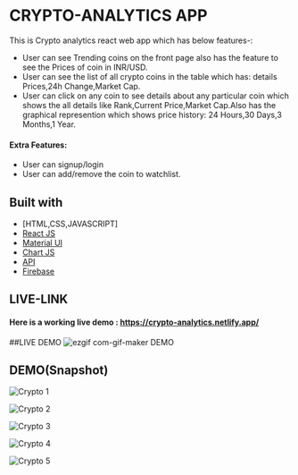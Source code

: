 
# CRYPTO-ANALYTICS APP

This is Crypto analytics react web app which has below features-:

- User can see Trending coins on the front page also has the feature to see the Prices of coin in INR/USD.
- User can see the list of all crypto coins in the table which has: details Prices,24h Change,Market Cap.
- User can click on any coin to see details about any particular coin which shows the all details like Rank,Current Price,Market Cap.Also has the graphical represention which shows price history: 24 Hours,30 Days,3 Months,1 Year.
#### Extra Features:
- User can signup/login
- User can add/remove the coin to watchlist.

## Built with 
- [HTML,CSS,JAVASCRIPT]
- [React JS](https://reactjs.org/)
- [Material UI](https://v4.mui.com/)
- [Chart JS](https://reactchartjs.github.io/react-chartjs-2/#/)
- [API](api.coingecko.com)
- [Firebase](https://firebase.google.com/)


## LIVE-LINK

#### Here is a working live demo :  https://crypto-analytics.netlify.app/


##LIVE DEMO
![ezgif com-gif-maker](https://user-images.githubusercontent.com/48747218/200301471-75517ec2-50d4-4842-80f3-8cdc7ae9aee5.gif)
DEMO




## DEMO(Snapshot)

![Crypto 1](https://user-images.githubusercontent.com/48747218/200300901-509c25f7-c39c-40a7-9086-52960649f817.png)

![Crypto 2](https://user-images.githubusercontent.com/48747218/200300912-9e6fa87c-9349-49ef-8555-f84d87bbfe3b.png)

![Crypto 3](https://user-images.githubusercontent.com/48747218/200300929-3d151765-4c2d-46fc-b2da-008fe73ee2ea.png)

![Crypto 4](https://user-images.githubusercontent.com/48747218/200300947-2e557625-4598-45ec-b84c-ae6b29155a14.png)

![Crypto 5](https://user-images.githubusercontent.com/48747218/200301356-8166b259-efa4-41f5-92a8-a7b5b87cf0cf.png)



